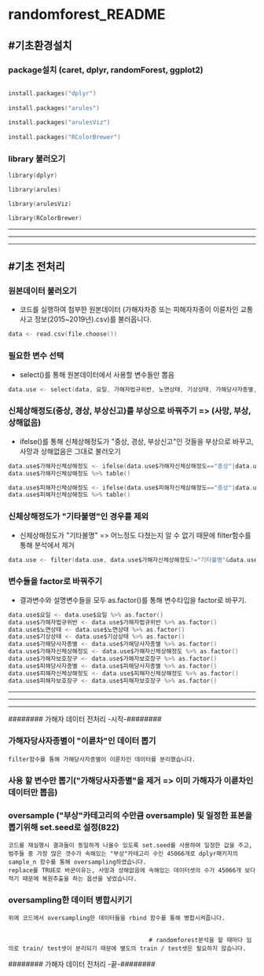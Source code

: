 # randomforest_README

## #기초환경설치
### package설치 (caret, dplyr, randomForest, ggplot2)

```c 

install.packages("dplyr")
    
install.packages("arules")
    
install.packages("arulesViz")
    
install.packages("RColorBrewer")
```

### library 불러오기

```c
library(dplyr)

library(arules)

library(arulesViz)

library(RColorBrewer)
```
---------------------------------------------
---------------------------------------------
---------------------------------------------

## #기초 전처리

### 원본데이터 불러오기

+ 코드를 실행하여 첨부한 원본데이터 (가해자차종 또는 피해자차종이 이륜차인 교통사고 정보(2015~2019년).csv)를 불러옵니다.

```c
data <- read.csv(file.choose())
```


### 필요한 변수 선택

+ select()를 통해 원본데이터에서 사용할 변수들만 뽑음

```c
data.use <- select(data, 요일, 가해자법규위반, 노면상태, 기상상태, 가해당사자종별, 가해자신체상해정도, 가해자보호장구, 피해당사자종별, 피해자신체상해정도, 피해자보호장구)
```

### 신체상해정도(중상, 경상, 부상신고)를 부상으로 바꿔주기 => (사망, 부상, 상해없음)

+ ifelse()를 통해 신체상해정도가 "중상, 경상, 부상신고"인 것들을 부상으로 바꾸고, 사망과 상해없음은 그대로 불러오기

```c
data.use$가해자신체상해정도 <- ifelse(data.use$가해자신체상해정도=="중상"|data.use$가해자신체상해정도=="경상"|data.use$가해자신체상해정도=="부상신고", "부상", data.use$가해자신체상해정도)
data.use$가해자신체상해정도 %>% table()

data.use$피해자신체상해정도 <- ifelse(data.use$피해자신체상해정도=="중상"|data.use$피해자신체상해정도=="경상"|data.use$피해자신체상해정도=="부상신고", "부상", data.use$피해자신체상해정도)
data.use$피해자신체상해정도 %>% table()
```

### 신체상해정도가 "기타불명"인 경우를 제외

+ 신체상해정도가 "기타불명" => 어느정도 다쳤는지 알 수 없기 때문에 filter함수를 통해 분석에서 제거

```c
data.use <- filter(data.use, data.use$가해자신체상해정도!="기타불명"&data.use$피해자신체상해정도!="기타불명")
```

### 변수들을 factor로 바꿔주기

+	결과변수와 설명변수들을 모두 as.factor()를 통해 변수타입을 factor로 바꾸기.

```c
data.use$요일 <- data.use$요일 %>% as.factor()
data.use$가해자법규위반 <- data.use$가해자법규위반 %>% as.factor()
data.use$노면상태 <- data.use$노면상태 %>% as.factor()
data.use$기상상태 <- data.use$기상상태 %>% as.factor()
data.use$가해당사자종별 <- data.use$가해당사자종별 %>% as.factor()
data.use$가해자신체상해정도 <- data.use$가해자신체상해정도 %>% as.factor()
data.use$가해자보호장구 <- data.use$가해자보호장구 %>% as.factor()
data.use$피해당사자종별 <- data.use$피해당사자종별 %>% as.factor()
data.use$피해자신체상해정도 <- data.use$피해자신체상해정도 %>% as.factor()
data.use$피해자보호장구 <- data.use$피해자보호장구 %>% as.factor()
```

-----------------------------------------------
---------------------------------------------
---------------------------------------------

######## 가해자 데이터 전처리 -시작-########
### 가해자당사자종별이 "이륜차"인 데이터 뽑기
	filter함수를 통해 가해당사자종별이 이륜차인 데이터를 분리했습니다.

### 사용 할 변수만 뽑기("가해당사자종별"을 제거 => 이미 가해자가 이륜차인 데이터만 뽑음)
	

### oversample ("부상"카테고리의 수만큼 oversample) 및 일정한 표본을 뽑기위해 set.seed로 설정(822)
	코드를 재실행시 결과들이 동일하게 나올수 있도록 set.seed를 사용하여 일정한 값을 주고, 
	범주들 중 가장 많은 갯수가 속해있는 "부상"카테고리 수인 45066개로 dplyr패키지의 sample_n 함수를 통해 oversampling하였습니다. 
	replace를 TRUE로 바꾼이유는, 사망과 상해없음에 속해있는 데이터셋의 수가 45066개 보다 적기 때문에 복원추출을 하는 옵션을 넣었습니다.

### oversampling한 데이터 병합시키기
	위에 코드에서 oversampling한 데이터들을 rbind 함수를 통해 병합시켜줍니다.


											# randomforest분석을 할 때마다 임의로 train/ test셋이 분리되기 때문에 별도의 train / test셋은 필요하지 않습니다.
######## 가해자 데이터 전처리 -끝-########
